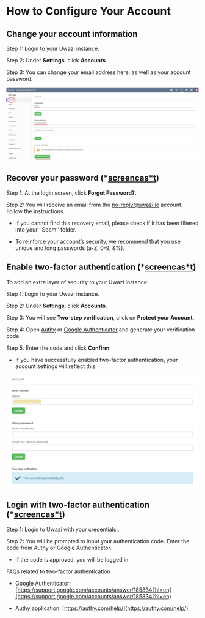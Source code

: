 # How to Configure Your Account

## Change your account information

Step 1: Login to your Uwazi instance.

Step 2: Under **Settings**, click **Accounts**.

Step 3: You can change your email address here, as well as your account password.

![image alt text](images/image_1.png)

## Recover your password (*[screencas*t](https://drive.google.com/open?id=1fJcdhGPGRZEZMn6ExzS2csinH3FJwcBd))

Step 1: At the login screen, click **Forgot Password?**.

Step 2: You will receive an email from the [no-reply@uwazi.io](mailto:no-reply@uwazi.io) account. Follow the instructions.

- If you cannot find this recovery email, please check if it has been filtered into your ‘’Spam’’ folder.

- To reinforce your account’s security, we recommend that you use unique and long passwords (a-Z, 0-9, &%).

## Enable two-factor authentication (*[screencas*t](https://drive.google.com/open?id=1G02gKDvIejl4NxwpyiIqiIU5KPjbamBE))

To add an extra layer of security to your Uwazi instance:

Step 1: Login to your Uwazi instance.

Step 2: Under **Settings**, click **Accounts**.

Step 3: You will see **Two-step verification**, click on **Protect your Account**.

Step 4: Open [Authy](https://authy.com/features/setup/) or [Google Authenticator](https://support.google.com/accounts/answer/1066447?co=GENIE.Platform%3DAndroid&hl=en) and generate your verification code.

Step 5: Enter the code and click **Confirm**.

- If you have successfully enabled two-factor authentication, your account settings will reflect this.

![image alt text](images/image_2.png)

## Login with two-factor authentication (*[screencas*t](https://drive.google.com/open?id=1lYbJHkDrDoAeYzoVcPcYQPoAWyUf3JmR))

Step 1: Login to Uwazi with your credentials..

Step 2: You will be prompted to input your authentication code. Enter the code from Authy or Google Authenticator.

- If the code is approved, you will be logged in.

FAQs related to two-factor authentication

- Google Authenticator: [https://support.google.com/accounts/answer/185834?hl=en](https://support.google.com/accounts/answer/185834?hl=en)

- Authy application: [https://authy.com/help/](https://authy.com/help/)
